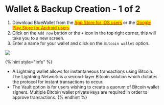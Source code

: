 # Wallet & Backup Creation - 1 of 2

1. Download BlueWallet from the [<mark style="color:red;">App Store for iOS users</mark>](https://itunes.apple.com/app/bluewallet-bitcoin-wallet/id1376878040) or the [<mark style="color:red;">Google Play Store for Android users</mark>](https://play.google.com/store/apps/details?id=io.bluewallet.bluewallet).
2. Click on the `Add now` button or the `+` icon in the top right corner, this will take you to a new screen.
3. Enter a name for your wallet and click on the `Bitcoin wallet` option.

![](<../.gitbook/assets/BW Create.gif>)

{% hint style="info" %}
* A Lightning wallet allows for instantaneous transactions using Bitcoin. The Lightning Network is a second-layer Bitcoin solution which dictates the protocol for instant transactions to occur.
* The Vault option is for users wishing to create a quorum of Bitcoin wallet signers. Multiple Bitcoin wallet private keys are required in order to approve transactions.
{% endhint %}
